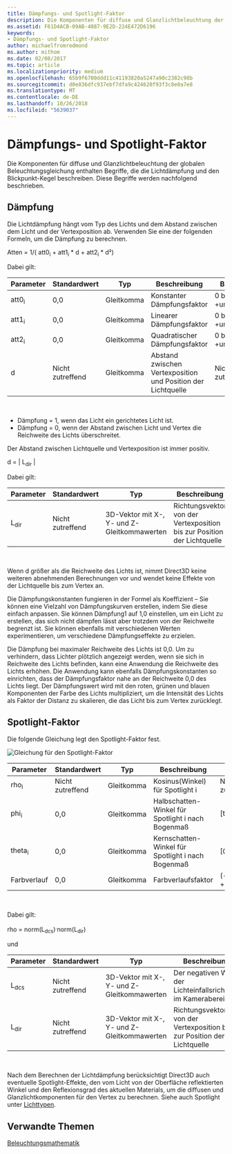 ```yaml
---
title: Dämpfungs- und Spotlight-Faktor
description: Die Komponenten für diffuse und Glanzlichtbeleuchtung der globalen Beleuchtungsgleichung enthalten Begriffe, die die Lichtdämpfung und den Blickpunkt-Kegel beschreiben.
ms.assetid: F61D4ACB-09AB-4087-9E2D-224E472D6196
keywords:
- Dämpfungs- und Spotlight-Faktor
author: michaelfromredmond
ms.author: mithom
ms.date: 02/08/2017
ms.topic: article
ms.localizationpriority: medium
ms.openlocfilehash: 65b9f6700ddd11c41193820a5247a90c2382c98b
ms.sourcegitcommit: d0e836dfc937ebf7dfa9c424620f93f3c8e0a7e8
ms.translationtype: MT
ms.contentlocale: de-DE
ms.lasthandoff: 10/26/2018
ms.locfileid: "5639037"
---
```

# <a name="attenuation-and-spotlight-factor"></a>Dämpfungs- und Spotlight-Faktor


Die Komponenten für diffuse und Glanzlichtbeleuchtung der globalen Beleuchtungsgleichung enthalten Begriffe, die die Lichtdämpfung und den Blickpunkt-Kegel beschreiben. Diese Begriffe werden nachfolgend beschrieben.

## <a name="span-idattenuationspanspan-idattenuationspanspan-idattenuationspanattenuation"></a><span id="Attenuation"></span><span id="attenuation"></span><span id="ATTENUATION"></span>Dämpfung


Die Lichtdämpfung hängt vom Typ des Lichts und dem Abstand zwischen dem Licht und der Vertexposition ab. Verwenden Sie eine der folgenden Formeln, um die Dämpfung zu berechnen.

Atten = 1/( att0<sub>i</sub> + att1<sub>i</sub> \* d + att2<sub>i</sub> \* d²)

Dabei gilt:

| Parameter        | Standardwert | Typ           | Beschreibung                                     | Bereich          |
|------------------|---------------|----------------|-------------------------------------------------|----------------|
| att0<sub>i</sub> | 0,0           | Gleitkomma | Konstanter Dämpfungsfaktor                     | 0 bis +unendlich |
| att1<sub>i</sub> | 0,0           | Gleitkomma | Linearer Dämpfungsfaktor                       | 0 bis +unendlich |
| att2<sub>i</sub> | 0,0           | Gleitkomma | Quadratischer Dämpfungsfaktor                    | 0 bis +unendlich |
| d                | Nicht zutreffend           | Gleitkomma | Abstand zwischen Vertexposition und Position der Lichtquelle | Nicht zutreffend            |

 

-   Dämpfung = 1, wenn das Licht ein gerichtetes Licht ist.
-   Dämpfung = 0, wenn der Abstand zwischen Licht und Vertex die Reichweite des Lichts überschreitet.

Der Abstand zwischen Lichtquelle und Vertexposition ist immer positiv.

d = | L<sub>dir</sub> |

Dabei gilt:

| Parameter       | Standardwert | Typ                                             | Beschreibung                                                 |
|-----------------|---------------|--------------------------------------------------|-------------------------------------------------------------|
| L<sub>dir</sub> | Nicht zutreffend           | 3D-Vektor mit X-, Y- und Z-Gleitkommawerten | Richtungsvektor von der Vertexposition bis zur Position der Lichtquelle |

 

Wenn d größer als die Reichweite des Lichts ist, nimmt Direct3D keine weiteren abnehmenden Berechnungen vor und wendet keine Effekte von der Lichtquelle bis zum Vertex an.

Die Dämpfungskonstanten fungieren in der Formel als Koeffizient – Sie können eine Vielzahl von Dämpfungskurven erstellen, indem Sie diese einfach anpassen. Sie können Dämpfung1 auf 1,0 einstellen, um ein Licht zu erstellen, das sich nicht dämpfen lässt aber trotzdem von der Reichweite begrenzt ist. Sie können ebenfalls mit verschiedenen Werten experimentieren, um verschiedene Dämpfungseffekte zu erzielen.

Die Dämpfung bei maximaler Reichweite des Lichts ist 0,0. Um zu verhindern, dass Lichter plötzlich angezeigt werden, wenn sie sich in Reichweite des Lichts befinden, kann eine Anwendung die Reichweite des Lichts erhöhen. Die Anwendung kann ebenfalls Dämpfungskonstanten so einrichten, dass der Dämpfungsfaktor nahe an der Reichweite 0,0 des Lichts liegt. Der Dämpfungswert wird mit den roten, grünen und blauen Komponenten der Farbe des Lichts multipliziert, um die Intensität des Lichts als Faktor der Distanz zu skalieren, die das Licht bis zum Vertex zurücklegt.

## <a name="span-idspotlight-factorspanspan-idspotlight-factorspanspan-idspotlight-factorspanspotlight-factor"></a><span id="Spotlight-Factor"></span><span id="spotlight-factor"></span><span id="SPOTLIGHT-FACTOR"></span>Spotlight-Faktor


Die folgende Gleichung legt den Spotlight-Faktor fest.

![Gleichung für den Spotlight-Faktor](images/dx8light9.png)

| Parameter         | Standardwert | Typ           | Beschreibung                              | Bereich                    |
|-------------------|---------------|----------------|------------------------------------------|--------------------------|
| rho<sub>i</sub>   | Nicht zutreffend           | Gleitkomma | Kosinus(Winkel) für Spotlight i            | Nicht zutreffend                      |
| phi<sub>i</sub>   | 0,0           | Gleitkomma | Halbschatten-Winkel für Spotlight i nach Bogenmaß | \[theta<sub>i</sub>, pi) |
| theta<sub>i</sub> | 0,0           | Gleitkomma | Kernschatten-Winkel für Spotlight i nach Bogenmaß    | \[0, pi)                 |
| Farbverlauf           | 0,0           | Gleitkomma | Farbverlaufsfaktor                           | (-unendlich +unendlich)   |

 

Dabei gilt:

rho = norm(L<sub>dcs</sub>)<sup>.</sup>norm(L<sub>dir</sub>)

und

| Parameter       | Standardwert | Typ                                             | Beschreibung                                                 |
|-----------------|---------------|--------------------------------------------------|-------------------------------------------------------------|
| L<sub>dcs</sub> | Nicht zutreffend           | 3D-Vektor mit X-, Y- und Z-Gleitkommawerten | Der negativen Wert der Lichteinfallsrichtung im Kamerabereich         |
| L<sub>dir</sub> | Nicht zutreffend           | 3D-Vektor mit X-, Y- und Z-Gleitkommawerten | Richtungsvektor von der Vertexposition bis zur Position der Lichtquelle |

 

Nach dem Berechnen der Lichtdämpfung berücksichtigt Direct3D auch eventuelle Spotlight-Effekte, den vom Licht von der Oberfläche reflektierten Winkel und den Reflexionsgrad des aktuellen Materials, um die diffusen und Glanzlichtkomponenten für den Vertex zu berechnen. Siehe auch Spotlight unter [Lichttypen](light-types.md).

## <a name="span-idrelated-topicsspanrelated-topics"></a><span id="related-topics"></span>Verwandte Themen


[Beleuchtungsmathematik](mathematics-of-lighting.md)

 

 




